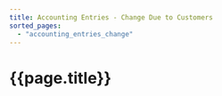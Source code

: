```yaml
---
title: Accounting Entries - Change Due to Customers
sorted_pages:
  - "accounting_entries_change"
---
```

# {{page.title}}
